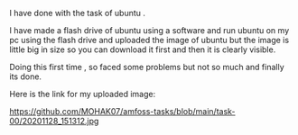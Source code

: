 I have done with the task of ubuntu .

I have made a flash drive of ubuntu using a software and run ubuntu on my pc using the flash drive and uploaded the image of ubuntu but the image is little big in size so you can download it first and then it is clearly visible.

Doing this first time , so faced some problems but not so much and finally its done.

Here is the link for my uploaded image:

https://github.com/MOHAK07/amfoss-tasks/blob/main/task-00/20201128_151312.jpg
